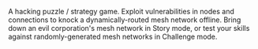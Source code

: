 A hacking puzzle / strategy game. Exploit vulnerabilities in nodes and connections to knock a dynamically-routed mesh network offline.
Bring down an evil corporation's mesh network in Story mode, or test your skills against randomly-generated mesh networks in Challenge mode.